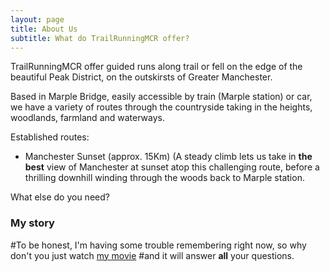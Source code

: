 ```yaml
---
layout: page
title: About Us
subtitle: What do TrailRunningMCR offer?
---
```


TrailRunningMCR offer guided runs along trail or fell on the edge of the beautiful Peak District, on the outskirsts of Greater Manchester.

Based in Marple Bridge, easily accessible by train (Marple station) or car, we have a variety of routes through the countryside taking in the heights, woodlands, farmland and waterways.

Established routes:
- Manchester Sunset (approx. 15Km)
(A steady climb lets us take in **the best** view of Manchester at sunset atop this challenging route, before a thrilling downhill winding through the woods back to Marple station.


What else do you need?

### My story

#To be honest, I'm having some trouble remembering right now, so why don't you just watch [my movie](https://en.wikipedia.org/wiki/The_Princess_Bride_%28film%29) #and it will answer **all** your questions.

